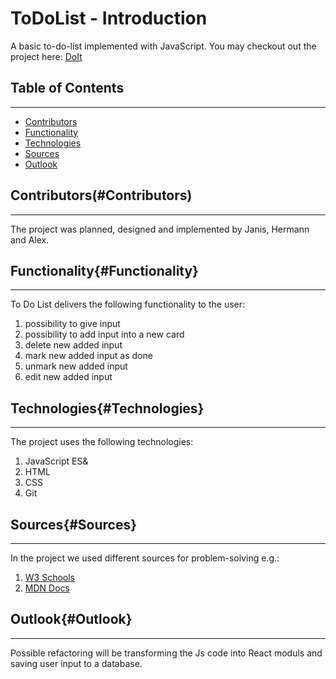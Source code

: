 # **ToDoList - Introduction**

A basic to-do-list implemented with JavaScript. You may checkout out the project here:
 [DoIt](https://olkhon.github.io/toDoList/)


## **Table of Contents**
---
* [Contributors](#Contributors)
* [Functionality](#Functionality)
* [Technologies](#Technologies)
* [Sources](#Sources)
* [Outlook](#Outlook)

## **Contributors**(#Contributors)
---
The project was planned, designed and implemented by Janis, Hermann and Alex.

## **Functionality**{#Functionality}
---
To Do List delivers the following functionality to the user:

1. possibility to give input
2. possibility to add input into a new card
3. delete new added input
4. mark new added input as done
5. unmark new added input
6. edit new added input

## **Technologies**{#Technologies}
---
The project uses the following technologies:

1. JavaScript ES&
2. HTML
3. CSS
4. Git

## **Sources**{#Sources}
---
In the project we used different sources for problem-solving e.g.:

1. [W3 Schools](https://www.w3schools.com/howto/howto_js_todolist.asp)
2. [MDN Docs](https://developer.mozilla.org/en-US/)

## **Outlook**{#Outlook}
---
Possible refactoring will be transforming the Js code into React moduls and saving
user input to a database.


